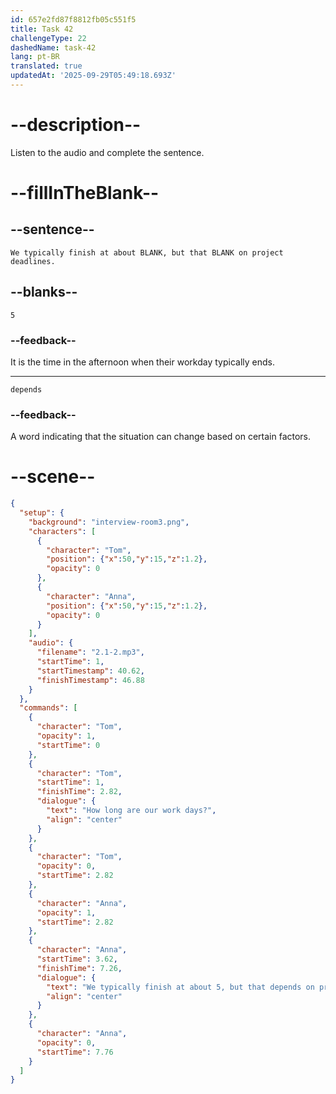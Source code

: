 ```yaml
---
id: 657e2fd87f8812fb05c551f5
title: Task 42
challengeType: 22
dashedName: task-42
lang: pt-BR
translated: true
updatedAt: '2025-09-29T05:49:18.693Z'
---
```


<!-- (audio) Tom: How long are our workdays?

Anna: We typically finish at about 5, but that depends on project deadlines. -->

# --description--

Listen to the audio and complete the sentence.

# --fillInTheBlank--

## --sentence--

`We typically finish at about BLANK, but that BLANK on project deadlines.`

## --blanks--

`5`

### --feedback--

It is the time in the afternoon when their workday typically ends.

---

`depends`

### --feedback--

A word indicating that the situation can change based on certain factors.

# --scene--

```json
{
  "setup": {
    "background": "interview-room3.png",
    "characters": [
      {
        "character": "Tom",
        "position": {"x":50,"y":15,"z":1.2},
        "opacity": 0
      },
      {
        "character": "Anna",
        "position": {"x":50,"y":15,"z":1.2},
        "opacity": 0
      }
    ],
    "audio": {
      "filename": "2.1-2.mp3",
      "startTime": 1,
      "startTimestamp": 40.62,
      "finishTimestamp": 46.88
    }
  },
  "commands": [
    {
      "character": "Tom",
      "opacity": 1,
      "startTime": 0
    },
    {
      "character": "Tom",
      "startTime": 1,
      "finishTime": 2.82,
      "dialogue": {
        "text": "How long are our work days?",
        "align": "center"
      }
    },
    {
      "character": "Tom",
      "opacity": 0,
      "startTime": 2.82
    },
    {
      "character": "Anna",
      "opacity": 1,
      "startTime": 2.82
    },
    {
      "character": "Anna",
      "startTime": 3.62,
      "finishTime": 7.26,
      "dialogue": {
        "text": "We typically finish at about 5, but that depends on project deadlines.",
        "align": "center"
      }
    },
    {
      "character": "Anna",
      "opacity": 0,
      "startTime": 7.76
    }
  ]
}
```
